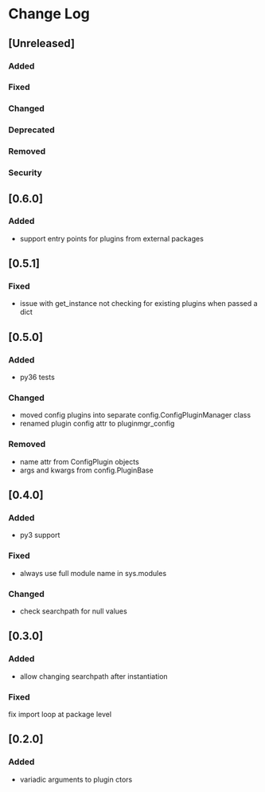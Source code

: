 
# Change Log

## [Unreleased]
### Added
### Fixed
### Changed
### Deprecated
### Removed
### Security


## [0.6.0]
### Added
- support entry points for plugins from external packages


## [0.5.1]
### Fixed
- issue with get_instance not checking for existing plugins when passed a dict


## [0.5.0]
### Added
- py36 tests

### Changed
- moved config plugins into separate config.ConfigPluginManager class
- renamed plugin config attr to pluginmgr_config

### Removed
- name attr from ConfigPlugin objects
- args and kwargs from config.PluginBase


## [0.4.0]
### Added
- py3 support

### Fixed
- always use full module name in sys.modules

### Changed
- check searchpath for null values


## [0.3.0]
### Added
- allow changing searchpath after instantiation

### Fixed
fix import loop at package level


## [0.2.0]
### Added
- variadic arguments to plugin ctors

